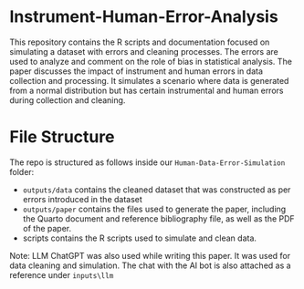 # Instrument-Human-Error-Analysis
This repository contains the R scripts and documentation focused on simulating a dataset with errors and cleaning processes. The errors are used to analyze and comment on the role of bias in statistical analysis. The paper discusses the impact of instrument and human errors in data collection and processing. It simulates a scenario where data is generated from a normal distribution but has certain instrumental and human errors during collection and cleaning. 

# File Structure 
The repo is structured as follows inside our `Human-Data-Error-Simulation` folder:

-   `outputs/data`  contains the cleaned dataset that was constructed as per errors introduced in the dataset
-    `outputs/paper` contains the files used to generate the paper, including the Quarto document and reference bibliography file, as well as the PDF of the paper. 
-   scripts contains the R scripts used to simulate and clean data.


Note: LLM ChatGPT was also used while writing this paper. It was used for data cleaning and simulation. The chat with the AI bot is also attached as a reference under `inputs\llm`



